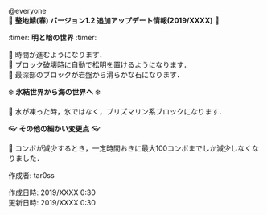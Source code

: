 @everyone   
:cherry_blossom:  **__整地鯖(春) バージョン1.2 追加アップデート情報(2019/XXXX)__** :cherry_blossom:  


:timer: **__明と暗の世界__** :timer:   

:diamond_shape_with_a_dot_inside: 時間が進むようになります．   
:diamond_shape_with_a_dot_inside: ブロック破壊時に自動で松明を置けるようになります．   
:diamond_shape_with_a_dot_inside: 最深部のブロックが岩盤から滑らかな石になります．   


:snowflake: **__氷結世界から海の世界へ__** :snowflake:    

:diamond_shape_with_a_dot_inside: 水が凍った時，氷ではなく，プリズマリン系ブロックになります．   


:eyeglasses: **__その他の細かい変更点__** :eyeglasses:    

:diamond_shape_with_a_dot_inside: コンボが減少するとき，一定時間おきに最大100コンボまでしか減少しなくなりました．  




作成者: tar0ss  

作成日時: 2019/XXXX 0:30  
更新日時: 2019/XXXX 0:30  
